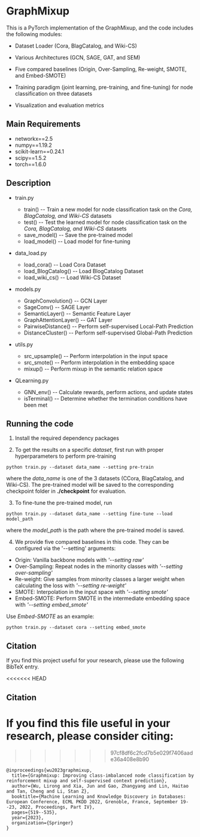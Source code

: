 # GraphMixup


This is a PyTorch implementation of the GraphMixup, and the code includes the following modules:

* Dataset Loader (Cora, BlagCatalog, and Wiki-CS)

* Various Architectures (GCN, SAGE, GAT, and SEM)

* Five compared baselines (Origin, Over-Sampling, Re-weight, SMOTE, and Embed-SMOTE)

* Training paradigm (joint learning, pre-training, and fine-tuning) for node classification on three datasets

* Visualization and evaluation metrics 

  

## Main Requirements

* networkx==2.5
* numpy==1.19.2
* scikit-learn==0.24.1
* scipy==1.5.2
* torch==1.6.0



## Description

* train.py  
  * train() -- Train a new model for node classification task on the *Cora, BlagCatalog, and Wiki-CS* datasets
  * test() -- Test the learned model for node classification task on the *Cora, BlagCatalog, and Wiki-CS* datasets
  * save_model() -- Save the pre-trained model
  * load_model() -- Load model for fine-tuning
* data_load.py  
  
  * load_cora() -- Load Cora Dataset
  * load_BlogCatalog() -- Load BlogCatalog Dataset
  * load_wiki_cs() -- Load Wiki-CS Dataset
* models.py  
  
  * GraphConvolution() -- GCN Layer
  * SageConv() -- SAGE Layer
  * SemanticLayer() -- Semantic Feature Layer
  * GraphAttentionLayer() -- GAT Layer
  * PairwiseDistance() -- Perform self-supervised Local-Path Prediction
  * DistanceCluster() -- Perform self-supervised Global-Path Prediction
* utils.py  
  * src_upsample() -- Perform interpolation in the input space
  * src_smote() -- Perform interpolation in the embedding space
  * mixup() -- Perform mixup in the semantic relation space
* QLearning.py  
  * GNN_env() -- Calculate rewards, perform actions, and update states
  * isTerminal() -- Determine whether the termination conditions have been met



## Running the code

1. Install the required dependency packages

3. To get the results on a specific *dataset*, first run with proper hyperparameters to perform pre-training

  ```
python train.py --dataset data_name --setting pre-train
  ```

where the *data_name* is one of the 3 datasets (CCora, BlagCatalog, and Wiki-CS). The pre-trained model will be saved to the corresponding checkpoint folder in **./checkpoint** for evaluation.

3. To fine-tune the pre-trained model, run

  ```
python train.py --dataset data_name --setting fine-tune --load model_path
  ```

where the *model_path* is the path where the pre-trained model is saved.

4. We provide five compared baselines in this code. They can be configured via the '--setting' arguments:

- Origin: Vanilla backbone models with *'--setting raw'*
- Over-Sampling: Repeat nodes in the minority classes with *'--setting over-sampling'*
- Re-weight: Give samples from minority classes a larger weight when calculating the loss with *'--setting re-weight'*
- SMOTE: Interpolation in the input space with *'--setting smote'*
- Embed-SMOTE: Perform SMOTE in the intermediate embedding space with *'--setting embed_smote'*

Use *Embed-SMOTE* as an example: 

  ```
python train.py --dataset cora --setting embed_smote
  ```


## Citation

If you find this project useful for your research, please use the following BibTeX entry.

<<<<<<< HEAD
## Citation

If you find this file useful in your research, please consider citing:
=======
>>>>>>> 97cf8df6c2fcd7b5e029f7406aade36a408e8b90

```
@inproceedings{wu2023graphmixup,
  title={Graphmixup: Improving class-imbalanced node classification by reinforcement mixup and self-supervised context prediction},
  author={Wu, Lirong and Xia, Jun and Gao, Zhangyang and Lin, Haitao and Tan, Cheng and Li, Stan Z},
  booktitle={Machine Learning and Knowledge Discovery in Databases: European Conference, ECML PKDD 2022, Grenoble, France, September 19--23, 2022, Proceedings, Part IV},
  pages={519--535},
  year={2023},
  organization={Springer}
}
```
